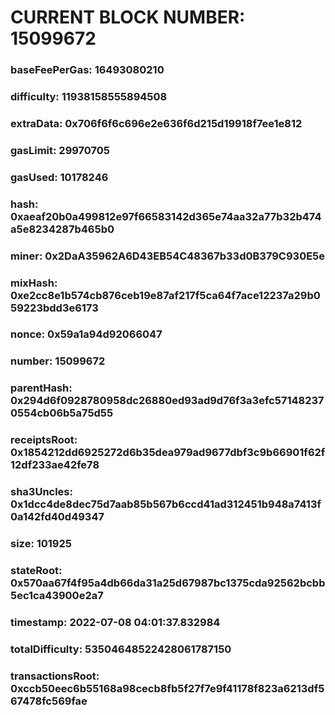# CURRENT BLOCK NUMBER: 15099672

### baseFeePerGas: 16493080210
### difficulty: 11938158555894508
### extraData: 0x706f6f6c696e2e636f6d215d19918f7ee1e812
### gasLimit: 29970705
### gasUsed: 10178246
### hash: 0xaeaf20b0a499812e97f66583142d365e74aa32a77b32b474a5e8234287b465b0
### miner: 0x2DaA35962A6D43EB54C48367b33d0B379C930E5e
### mixHash: 0xe2cc8e1b574cb876ceb19e87af217f5ca64f7ace12237a29b059223bdd3e6173
### nonce: 0x59a1a94d92066047
### number: 15099672
### parentHash: 0x294d6f0928780958dc26880ed93ad9d76f3a3efc571482370554cb06b5a75d55
### receiptsRoot: 0x1854212dd6925272d6b35dea979ad9677dbf3c9b66901f62f12df233ae42fe78
### sha3Uncles: 0x1dcc4de8dec75d7aab85b567b6ccd41ad312451b948a7413f0a142fd40d49347
### size: 101925
### stateRoot: 0x570aa67f4f95a4db66da31a25d67987bc1375cda92562bcbb5ec1ca43900e2a7
### timestamp: 2022-07-08 04:01:37.832984
### totalDifficulty: 53504648522428061787150
### transactionsRoot: 0xccb50eec6b55168a98cecb8fb5f27f7e9f41178f823a6213df567478fc569fae
